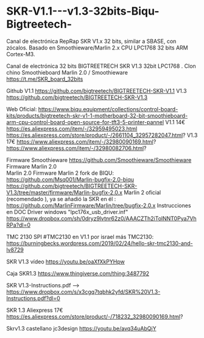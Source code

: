 # SKR-V1.1---v1.3-32bits-Biqu-Bigtreetech-
Canal de electrónica RepRap SKR V1.x 32 bits, similar a SBASE, con zócalos. Basado en Smoothieware/Marlin 2.x  CPU LPC1768 32 bits ARM Cortex-M3.

Canal de electrónica 32 bits BIGTREETRECH SKR V1.3  32bit LPC1768   . Clon chino  Smoothieboard
Marlin 2.0 / Smoothieware 
https://t.me/SKR_board_32bits

Github  V1.1 https://github.com/bigtreetech/BIGTREETECH-SKR-V1.1
                V1.3 https://github.com/bigtreetech/BIGTREETECH-SKR-V1.3

Web Oficial:  https://www.biqu.equipment/collections/control-board-kits/products/bigtreetech-skr-v1-1-motherboard-32-bit-smoothieboard-arm-cpu-control-board-open-source-for-tft3-5-printer-pannel
V1.1 14€ 
https://es.aliexpress.com/item/-/32959495023.html
https://es.aliexpress.com/store/product/-/2661104_32957282047.html?
V1.3 17€ 
https://www.aliexpress.com/item/-/32980090169.html?
https://www.aliexpress.com/item/-/32980082706.html?

Firmware Smoothieware  https://github.com/Smoothieware/Smoothieware
Firmware Marlin 2.0   
Marlin 2.0 Firmware
Marlin 2 fork de BIQU:  https://github.com/Msq001/Marlin-bugfix-2.0-biqu
                                              https://github.com/bigtreetech/BIGTREETECH-SKR-V1.3/tree/master/firmware/Marlin-bugfix-2.0.x
Marlin 2 oficial (recomendado ),  ya se añadió la SKR en él :  https://github.com/MarlinFirmware/Marlin/tree/bugfix-2.0.x
Instrucciones en DOC
Driver windows  "lpc176x_usb_driver.inf"
https://www.dropbox.com/sh/0dryz9lvtnr62z0/AAACZTh2iTolNNT0Pya7VhRPa?dl=0


TMC 2130 SPI  #TMC2130  en V1.1  por israel 
más TMC2130: https://burningbecks.wordpress.com/2019/02/24/hello-skr-tmc2130-and-lv8729

SKR V1.3 vídeo  https://youtu.be/oaXfXkPYHpw

Caja SKR1.3  https://www.thingiverse.com/thing:3487792

SKR V1.3-Instructions.pdf  —> https://www.dropbox.com/s/x3cgq7tqbhk2yfd/SKR%20V1.3-Instructions.pdf?dl=0

SKR 1.3 Aliexpress   17€  https://es.aliexpress.com/store/product/-/718232_32980090169.html?

Skrv1.3 castellano jc3design https://youtu.be/avq34uAbQjY
